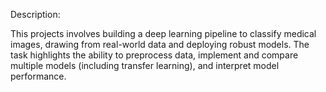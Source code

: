 Description:

This projects involves building a deep learning pipeline to classify medical images, drawing from real-world data and deploying robust models. The task highlights the ability to preprocess data, implement and compare multiple models (including transfer learning), and interpret model performance. 

